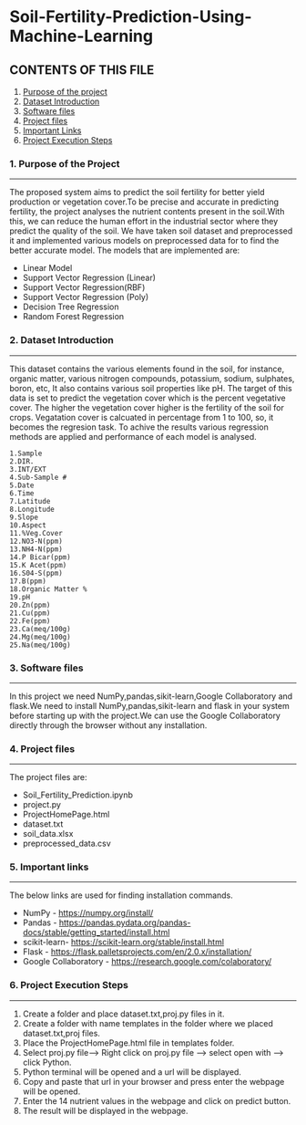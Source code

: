 # Soil-Fertility-Prediction-Using-Machine-Learning

## CONTENTS OF THIS FILE
1. [Purpose of the project](#purpose-of-the-project)
2. [Dataset Introduction](#dataset-introduction)
3. [Software files](#software-files)
4. [Project files](#project-files)
5. [Important Links](#important-links)
6. [Project Execution Steps](#project-execution-steps)

### 1. Purpose of the Project
***
The proposed system aims to predict the soil fertility for better yield production or vegetation cover.To be precise and accurate in predicting fertility, the project analyses the nutrient contents present in the soil.With this, we can reduce the human effort in the industrial sector where they predict the quality of the soil.
We have taken soil dataset and preprocessed it and implemented various models on preprocessed data for to find the better accurate model. The models that are implemented are:
* Linear Model
* Support Vector Regression (Linear)
* Support Vector Regression(RBF)
* Support Vector Regression (Poly)
* Decision Tree Regression
* Random Forest Regression

### 2. Dataset Introduction
***
This dataset contains the various elements found in the soil, for instance, organic matter, various nitrogen compounds, potassium, sodium, sulphates, boron, etc, It also contains various soil properties like pH. The target of this data is set to predict the vegetation cover which is the percent vegetative cover. The higher the vegetation cover higher is the fertility of the soil for crops.
Vegatation cover is calcuated in percentage from 1 to 100, so, it becomes the regresion task. To achive the results various regression methods are applied and performance of each model is analysed.

	1.Sample
	2.DIR.
	3.INT/EXT
	4.Sub-Sample #
	5.Date
	6.Time
	7.Latitude
	8.Longitude
	9.Slope
	10.Aspect
	11.%Veg.Cover
	12.NO3-N(ppm)
	13.NH4-N(ppm)
	14.P Bicar(ppm)
	15.K Acet(ppm)
	16.S04-S(ppm)
	17.B(ppm)
	18.Organic Matter %
	19.pH
	20.Zn(ppm)
	21.Cu(ppm)
	22.Fe(ppm)
	23.Ca(meq/100g)
	24.Mg(meq/100g)
	25.Na(meq/100g)

### 3. Software files
***
In this project we need NumPy,pandas,sikit-learn,Google Collaboratory and flask.We need to install NumPy,pandas,sikit-learn and flask in your system before starting up with the project.We can use the Google Collaboratory directly through the browser without any installation.

### 4. Project files
***
The project files are:
* Soil_Fertility_Prediction.ipynb
* project.py
* ProjectHomePage.html
* dataset.txt
* soil_data.xlsx
* preprocessed_data.csv

### 5. Important links
***
The below links are used for finding installation commands.
* NumPy - https://numpy.org/install/
* Pandas - https://pandas.pydata.org/pandas-docs/stable/getting_started/install.html
* scikit-learn- https://scikit-learn.org/stable/install.html
* Flask - https://flask.palletsprojects.com/en/2.0.x/installation/
* Google Collaboratory - https://research.google.com/colaboratory/

### 6. Project Execution Steps
***
   1. Create a folder and place dataset.txt,proj.py files in it.
   2. Create a folder with name templates in the folder where we placed dataset.txt,proj files.
   3. Place the ProjectHomePage.html file in templates folder.
   4. Select proj.py file--> Right click on proj.py file --> select open with --> click Python.
   5. Python terminal will be opened and a url will be displayed.
   6. Copy and paste that url in your browser and press enter the webpage will be opened.
   7. Enter the 14 nutrient values in the webpage and click on predict button.
   8. The result will be displayed in the webpage.
